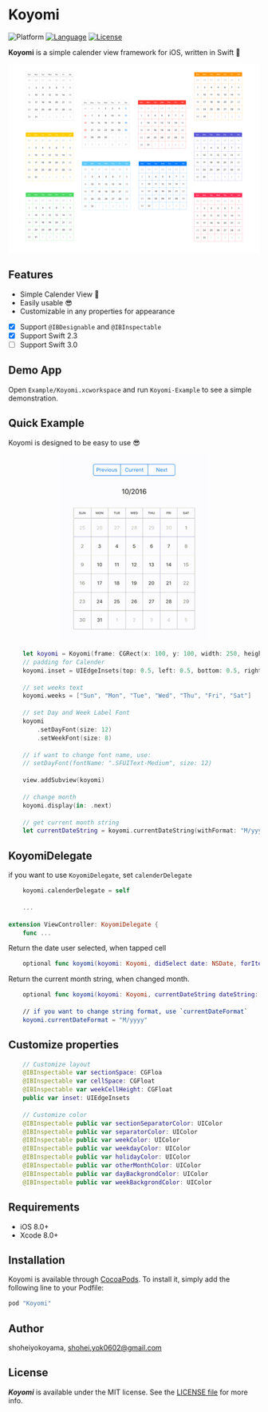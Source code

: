 # Koyomi

![Platform](http://img.shields.io/badge/platform-ios-blue.svg?style=flat
)
[![Language](http://img.shields.io/badge/language-swift-brightgreen.svg?style=flat
)](https://developer.apple.com/swift)
[![License](http://img.shields.io/badge/license-MIT-lightgrey.svg?style=flat
)](http://mit-license.org)

**Koyomi** is a simple calender view framework for iOS, written in Swift :calendar:


<p align="center">
<img src="./DemoSource/koyomi-style.jpeg" width="550">
</p>

## Features

- Simple Calender View :calendar:
- Easily usable :sunglasses:
- Customizable in any properties for appearance
- [x] Support `@IBDesignable` and `@IBInspectable`
- [x] Support Swift 2.3
- [ ] Support Swift 3.0

## Demo App

Open `Example/Koyomi.xcworkspace` and run `Koyomi-Example` to see a simple demonstration.

## Quick Example

Koyomi is designed to be easy to use :sunglasses:

<p align="center">
<img src="./DemoSource/calender_demo.gif" width="300">
</p>

```swift
    let koyomi = Koyomi(frame: CGRect(x: 100, y: 100, width: 250, height: 250))
    // padding for Calender
    koyomi.inset = UIEdgeInsets(top: 0.5, left: 0.5, bottom: 0.5, right: 0.5)
    
    // set weeks text
    koyomi.weeks = ["Sun", "Mon", "Tue", "Wed", "Thu", "Fri", "Sat"]
    
    // set Day and Week Label Font
    koyomi
        .setDayFont(size: 12) 
        .setWeekFont(size: 8)
      
    // if want to change font name, use: 
    // setDayFont(fontName: ".SFUIText-Medium", size: 12)
        
    view.addSubview(koyomi)
    
    // change month
    koyomi.display(in: .next)
    
    // get current month string
    let currentDateString = koyomi.currentDateString(withFormat: "M/yyyy")
```

## KoyomiDelegate

if you want to use `KoyomiDelegate`, set `calenderDelegate`

```swift
    koyomi.calenderDelegate = self
    
    ...
    
extension ViewController: KoyomiDelegate {
    func ...
```

Return the date user selected, when tapped cell

```swift
    optional func koyomi(koyomi: Koyomi, didSelect date: NSDate, forItemAt indexPath: NSIndexPath)    
```

Return the current month string, when changed month.

```swift
    optional func koyomi(koyomi: Koyomi, currentDateString dateString: String)
    
    // if you want to change string format, use `currentDateFormat`
    koyomi.currentDateFormat = "M/yyyy"
```

## Customize properties

```swift
    // Customize layout
    @IBInspectable var sectionSpace: CGFloa
    @IBInspectable var cellSpace: CGFloat
    @IBInspectable var weekCellHeight: CGFloat
    public var inset: UIEdgeInsets
    
    // Customize color
    @IBInspectable public var sectionSeparatorColor: UIColor
    @IBInspectable public var separatorColor: UIColor
    @IBInspectable public var weekColor: UIColor
    @IBInspectable public var weekdayColor: UIColor
    @IBInspectable public var holidayColor: UIColor
    @IBInspectable public var otherMonthColor: UIColor
    @IBInspectable public var dayBackgrondColor: UIColor
    @IBInspectable public var weekBackgrondColor: UIColor
```

## Requirements

- iOS 8.0+
- Xcode 8.0+

## Installation
Koyomi is available through [CocoaPods](http://cocoapods.org). To install it, simply add the following line to your Podfile:

```ruby
pod "Koyomi"
```

## Author

shoheiyokoyama, shohei.yok0602@gmail.com

## License

***Koyomi*** is available under the MIT license. See the [LICENSE file](https://github.com/shoheiyokoyama/Koyomi/blob/master/LICENSE) for more info.
